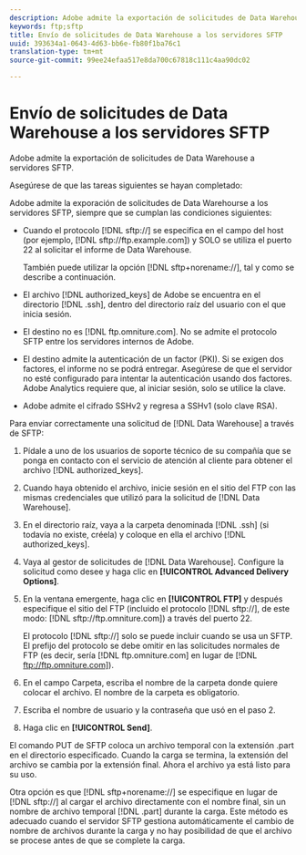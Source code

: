 ```yaml
---
description: Adobe admite la exportación de solicitudes de Data Warehouse a servidores SFTP.
keywords: ftp;sftp
title: Envío de solicitudes de Data Warehouse a los servidores SFTP
uuid: 393634a1-0643-4d63-bb6e-fb80f1ba76c1
translation-type: tm+mt
source-git-commit: 99ee24efaa517e8da700c67818c111c4aa90dc02

---
```



# Envío de solicitudes de Data Warehouse a los servidores SFTP

Adobe admite la exportación de solicitudes de Data Warehouse a servidores SFTP.

Asegúrese de que las tareas siguientes se hayan completado:

Adobe admite la exporación de solicitudes de Data Warehourse a los servidores SFTP, siempre que se cumplan las condiciones siguientes:

* Cuando el protocolo [!DNL sftp://] se especifica en el campo del host (por ejemplo, [!DNL sftp://ftp.example.com]) y SOLO se utiliza el puerto 22 al solicitar el informe de Data Warehouse.

   También puede utilizar la opción [!DNL sftp+norename://], tal y como se describe a continuación.

* El archivo [!DNL authorized_keys] de Adobe se encuentra en el directorio [!DNL .ssh], dentro del directorio raíz del usuario con el que inicia sesión.

* El destino no es [!DNL ftp.omniture.com]. No se admite el protocolo SFTP entre los servidores internos de Adobe.
* El destino admite la autenticación de un factor (PKI). Si se exigen dos factores, el informe no se podrá entregar. Asegúrese de que el servidor no esté configurado para intentar la autenticación usando dos factores. Adobe Analytics requiere que, al iniciar sesión, solo se utilice la clave.
* Adobe admite el cifrado SSHv2 y regresa a SSHv1 (solo clave RSA).

Para enviar correctamente una solicitud de [!DNL Data Warehouse] a través de SFTP:

1. Pídale a uno de los usuarios de soporte técnico de su compañía que se ponga en contacto con el servicio de atención al cliente para obtener el archivo [!DNL authorized_keys].
1. Cuando haya obtenido el archivo, inicie sesión en el sitio del FTP con las mismas credenciales que utilizó para la solicitud de [!DNL Data Warehouse].
1. En el directorio raíz, vaya a la carpeta denominada [!DNL .ssh] (si todavía no existe, créela) y coloque en ella el archivo [!DNL authorized_keys].

1. Vaya al gestor de solicitudes de [!DNL Data Warehouse]. Configure la solicitud como desee y haga clic en **[!UICONTROL Advanced Delivery Options]**.

1. En la ventana emergente, haga clic en **[!UICONTROL FTP]** y después especifique el sitio del FTP (incluido el protocolo [!DNL sftp://], de este modo: [!DNL sftp://ftp.omniture.com]) a través del puerto 22.

   El protocolo [!DNL sftp://] solo se puede incluir cuando se usa un SFTP. El prefijo del protocolo se debe omitir en las solicitudes normales de FTP (es decir, sería [!DNL ftp.omniture.com] en lugar de [!DNL ftp://ftp.omniture.com]).

1. En el campo Carpeta, escriba el nombre de la carpeta donde quiere colocar el archivo. El nombre de la carpeta es obligatorio.
1. Escriba el nombre de usuario y la contraseña que usó en el paso 2.
1. Haga clic en **[!UICONTROL Send]**.

El comando PUT de SFTP coloca un archivo temporal con la extensión .part en el directorio especificado. Cuando la carga se termina, la extensión del archivo se cambia por la extensión final. Ahora el archivo ya está listo para su uso.

Otra opción es que [!DNL sftp+norename://] se especifique en lugar de [!DNL sftp://] al cargar el archivo directamente con el nombre final, sin un nombre de archivo temporal [!DNL .part] durante la carga. Este método es adecuado cuando el servidor SFTP gestiona automáticamente el cambio de nombre de archivos durante la carga y no hay posibilidad de que el archivo se procese antes de que se complete la carga.
